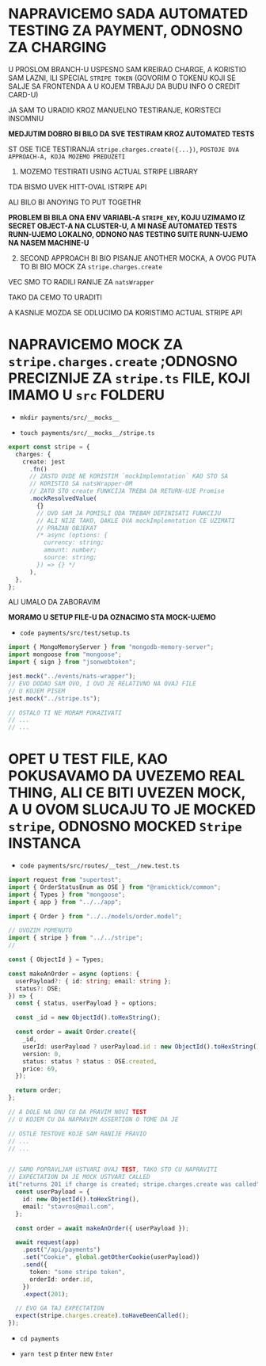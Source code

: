 # NAPRAVICEMO SADA AUTOMATED TESTING ZA PAYMENT, ODNOSNO ZA CHARGING

U PROSLOM BRANCH-U USPESNO SAM KREIRAO CHARGE, A KORISTIO SAM LAZNI, ILI SPECIAL `STRIPE TOKEN` (GOVORIM O TOKENU KOJI SE SALJE SA FRONTENDA A U KOJEM TRBAJU DA BUDU INFO O CREDIT CARD-U)

JA SAM TO URADIO KROZ MANUELNO TESTIRANJE, KORISTECI INSOMNIU

**MEDJUTIM DOBRO BI BILO DA SVE TESTIRAM KROZ AUTOMATED TESTS**

ST OSE TICE TESTIRANJA `stripe.charges.create({...})`, `POSTOJE DVA APPROACH-A, KOJA MOZEMO PREDUZETI` 

1. MOZEMO TESTIRATI USING ACTUAL STRIPE LIBRARY

TDA BISMO UVEK HITT-OVAL ISTRIPE API

ALI BILO BI ANOYING TO PUT TOGETHR

**PROBLEM BI BILA ONA ENV VARIABL-A `STRIPE_KEY`, KOJU UZIMAMO IZ SECRET OBJECT-A NA CLUSTER-U, A MI NASE AUTOMATED TESTS RUNN-UJEMO LOKALNO, ODNONO NAS TESTING SUITE RUNN-UJEMO NA NASEM MACHINE-U**

2. SECOND APPROACH BI BIO PISANJE ANOTHER MOCKA, A OVOG PUTA TO BI BIO MOCK ZA `stripe.charges.create`

VEC SMO TO RADILI RANIJE ZA `natsWrapper`

TAKO DA CEMO TO URADITI

A KASNIJE MOZDA SE ODLUCIMO DA KORISTIMO ACTUAL STRIPE API

# NAPRAVICEMO MOCK ZA `stripe.charges.create` ;ODNOSNO PRECIZNIJE ZA `stripe.ts` FILE, KOJI IMAMO U `src` FOLDERU

- `mkdir payments/src/__mocks__`

- `touch payments/src/__mocks__/stripe.ts`

```ts
export const stripe = {
  charges: {
    create: jest
      .fn()
      // ZASTO OVDE NE KORISTIM `mockImplemntation` KAO STO SA
      // KORISTIO SA natsWrapper-OM
      // ZATO STO create FUNKCIJA TREBA DA RETURN-UJE Promise
      .mockResolvedValue(
        {}
        // OVO SAM JA POMISLI ODA TREBAM DEFINISATI FUNKCIJU
        // ALI NIJE TAKO, DAKLE OVA mockImplemntation CE UZIMATI
        // PRAZAN OBJEKAT
        /* async (options: {
          currency: string;
          amount: number;
          source: string;
        }) => {} */
      ),
  },
};
```

ALI UMALO DA ZABORAVIM

**MORAMO U SETUP FILE-U DA OZNACIMO STA MOCK-UJEMO**

- `code payments/src/test/setup.ts`

```ts
import { MongoMemoryServer } from "mongodb-memory-server";
import mongoose from "mongoose";
import { sign } from "jsonwebtoken";

jest.mock("../events/nats-wrapper");
// EVO DODAO SAM OVO, I OVO JE RELATIVNO NA OVAJ FILE
// U KOJEM PISEM
jest.mock("../stripe.ts");

// OSTALO TI NE MORAM POKAZIVATI
// ...
// ...
```

# OPET U TEST FILE, KAO POKUSAVAMO DA UVEZEMO REAL THING, ALI CE BITI UVEZEN MOCK, A U OVOM SLUCAJU TO JE MOCKED `stripe`, ODNOSNO MOCKED `Stripe` INSTANCA

- `code payments/src/routes/__test__/new.test.ts`

```ts
import request from "supertest";
import { OrderStatusEnum as OSE } from "@ramicktick/common";
import { Types } from "mongoose";
import { app } from "../../app";

import { Order } from "../../models/order.model";

// UVOZIM POMENUTO
import { stripe } from "../../stripe";
//

const { ObjectId } = Types;

const makeAnOrder = async (options: {
  userPayload?: { id: string; email: string };
  status?: OSE;
}) => {
  const { status, userPayload } = options;

  const _id = new ObjectId().toHexString();

  const order = await Order.create({
    _id,
    userId: userPayload ? userPayload.id : new ObjectId().toHexString(),
    version: 0,
    status: status ? status : OSE.created,
    price: 69,
  });

  return order;
};

// A DOLE NA DNU CU DA PRAVIM NOVI TEST
// U KOJEM CU DA NAPRAVIM ASSERTION O TOME DA JE

// OSTLE TESTOVE KOJE SAM RANIJE PRAVIO
// ...
// ...


// SAMO POPRAVLJAM USTVARI OVAJ TEST, TAKO STO CU NAPRAVITI
// EXPECTATION DA JE MOCK USTVARI CALLED
it("returns 201 if charge is created; stripe.charges.create was called", async () => {
  const userPayload = {
    id: new ObjectId().toHexString(),
    email: "stavros@mail.com",
  };

  const order = await makeAnOrder({ userPayload });

  await request(app)
    .post("/api/payments")
    .set("Cookie", global.getOtherCookie(userPayload))
    .send({
      token: "some stripe token",
      orderId: order.id,
    })
    .expect(201);

  // EVO GA TAJ EXPECTATION
  expect(stripe.charges.create).toHaveBeenCalled();
});
```

- `cd payments`

- `yarn test` p `Enter` new `Enter`





